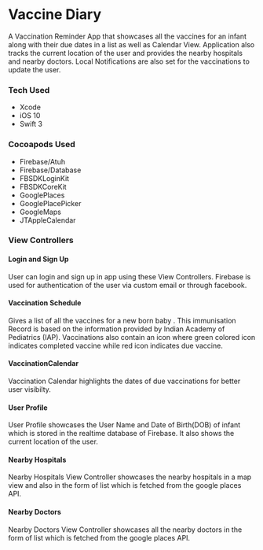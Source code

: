 # Vaccine Diary
A Vaccination Reminder App that showcases all the vaccines for an infant along with their due dates in a list as well as Calendar View.
Application also tracks the current location of the user and provides the nearby hospitals and nearby doctors.
Local Notifications are also set for the vaccinations to update the user.

### Tech Used
* Xcode
* iOS 10
* Swift 3

### Cocoapods Used
* Firebase/Atuh
* Firebase/Database
* FBSDKLoginKit
* FBSDKCoreKit
* GooglePlaces
* GooglePlacePicker
* GoogleMaps
* JTAppleCalendar

### View Controllers

#### Login and Sign Up
User can login and sign up in app using these View Controllers. Firebase is used for authentication of the user via custom email or through facebook.

#### Vaccination Schedule
Gives a list of all the vaccines for a new born baby . This immunisation Record is based on the information provided by Indian Academy of Pediatrics (IAP).
Vaccinations also contain an icon where green colored icon indicates completed vaccine while red icon indicates due vaccine.

#### VaccinationCalendar
Vaccination Calendar highlights the dates of due vaccinations for better user visibilty.

#### User Profile
User Profile showcases the User Name and Date of Birth(DOB) of infant which is stored in the realtime database of Firebase. It also shows the current location of the user.

#### Nearby Hospitals
Nearby Hospitals View Controller showcases the nearby hospitals in a map view and also in the form of list which is fetched from the google places API.

#### Nearby Doctors
Nearby Doctors View Controller showcases all the nearby doctors in the form of list which is fetched from the google places API.
